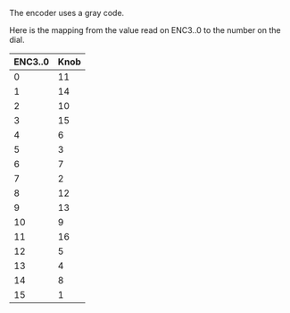The encoder uses a gray code.

Here is the mapping from the value read on ENC3..0 to the number on the dial.

| ENC3..0 | Knob |
|---------|------|
| 0       | 11   |
| 1       | 14   |
| 2       | 10   |
| 3       | 15   |
| 4       | 6    |
| 5       | 3    |
| 6       | 7    |
| 7       | 2    |
| 8       | 12   |
| 9       | 13   |
| 10      | 9    |
| 11      | 16   |
| 12      | 5    |
| 13      | 4    |
| 14      | 8    |
| 15      | 1    |
